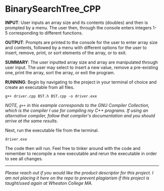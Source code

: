 # BinarySearchTree_CPP


<b>INPUT</b>: User inputs an array size and its contents (doubles) and then is prompted by a menu.
            The user then, through the console enters integers 1-5 corresponding to different functions.

<b>OUTPUT</b>: Prompts are printed to the console for the user to enter array size and contents,
            followed by a menu with different options for the user to insert, remove, print, or sort
            elements of the array, or to exit.
            
<b>SUMMARY</b>: The user inputted array size and array are manipulated through user input.
            The user may select to insert a new value, remove a pre-existing one, print the array,
            sort the array, or exit the program.
            
<b>RUNNING</b>: Begin by navigating to the project in your terminal of choice and create an executable from all files.

```
g++ driver.cpp BST.h BST.cpp -o driver.exe
```

*NOTE, ```g++``` in this example corresponds to the GNU Compiler Collection, which is the compiler I use for compiling my C++ programs. If using an alternative compiler, follow that compiler's documentation and you should arrive at the same results.*

Next, run the executable file from the terminal.
```
driver.exe
```

The code then will run. Feel free to tinker around with the code and remember to recompile a new executable and rerun the executable in order to see all changes.


------

*Please reach out if you would like the product descriptor for this project. I am not placing it here on the repo to prevent plagiarism if this project is taught/used again at Wheaton College MA.*
